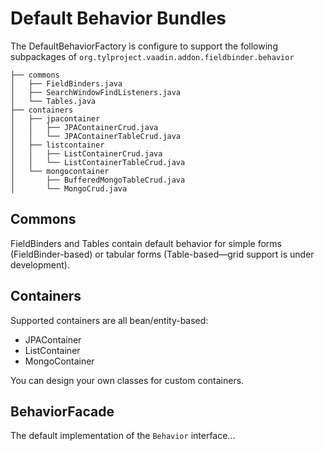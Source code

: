 # Default Behavior Bundles

The DefaultBehaviorFactory is configure to support the following subpackages of `org.tylproject.vaadin.addon.fieldbinder.behavior`


	├── commons
	│   ├── FieldBinders.java
	│   ├── SearchWindowFindListeners.java
	│   └── Tables.java
	├── containers
	│   ├── jpacontainer
	│   │   ├── JPAContainerCrud.java
	│   │   └── JPAContainerTableCrud.java
	│   ├── listcontainer
	│   │   ├── ListContainerCrud.java
	│   │   └── ListContainerTableCrud.java
	│   └── mongocontainer
	│       ├── BufferedMongoTableCrud.java
	│       └── MongoCrud.java

## Commons

FieldBinders and Tables contain default behavior for simple forms (FieldBinder-based) or tabular forms (Table-based—grid support is under development).

## Containers

Supported containers are all bean/entity-based:

* JPAContainer
* ListContainer
* MongoContainer

You can design your own classes for custom containers.


## BehaviorFacade

The default implementation of the `Behavior` interface...
